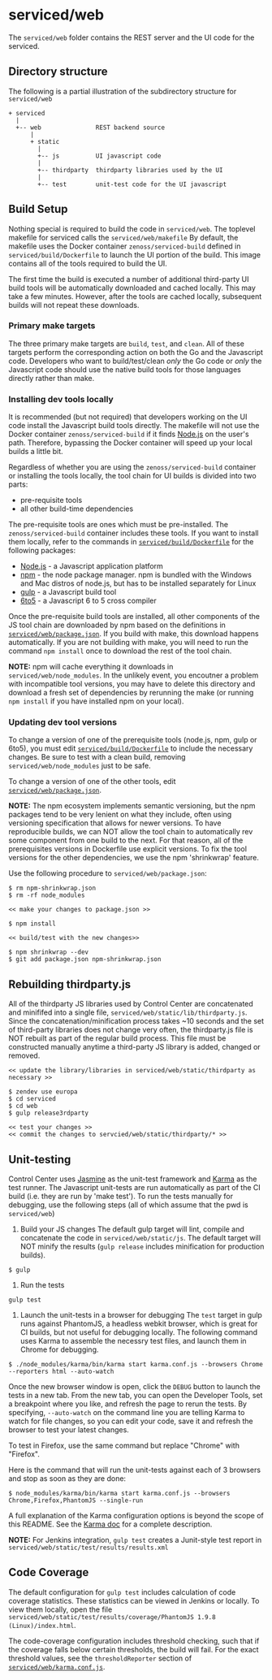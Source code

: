 # serviced/web

The `serviced/web` folder contains the REST server and the UI code for the serviced.

## Directory structure
The following is a partial illustration of the subdirectory structure for `serviced/web`
 ```
 + serviced
   |
   +-- web               REST backend source
       |
 	   + static
 	     |
         +-- js          UI javascript code
         |
         +-- thirdparty  thirdparty libraries used by the UI
         |
         +-- test        unit-test code for the UI javascript
 ```

## Build Setup
Nothing special is required to build the code in `serviced/web`. The toplevel
makefile for serviced calls the `serviced/web/makefile`  By default, the makefile uses
the Docker container `zenoss/serviced-build` defined in `serviced/build/Dockerfile` to launch
the UI portion of the build. This image contains all of the tools required to build the UI.

The first time the build is executed a number of additional third-party UI build tools will be automatically
downloaded and cached locally. This may take a few minutes. However, after the tools are cached
locally, subsequent builds will not repeat these downloads.

### Primary make targets
The three primary make targets are `build`, `test`, and `clean`. All of these targets perform the corresponding
action on both the Go and the Javascript code. Developers who want to build/test/clean _only_ the Go code or _only_ the Javascript code should use the native build tools for those languages directly rather than make.

### Installing dev tools locally
It is recommended (but not required) that developers working on the UI code install the Javascript build tools directly.
The makefile will not use the Docker container `zenoss/serviced-build` if it finds [Node.js](http://nodejs.org)
on the user's path. Therefore, bypassing the Docker container will speed up your local builds a little bit.

Regardless of whether you are using the `zenoss/serviced-build` container or installing the tools locally, the tool chain for UI builds is divided into two parts:
  * pre-requisite tools
  * all other build-time dependencies

The pre-requisite tools are ones which must be pre-installed. The `zenoss/serviced-build` container includes these tools.
If you want to install them locally, refer to the commands in [`serviced/build/Dockerfile`](../build/Dockerfile) for the following packages:
  * [Node.js](http://nodejs.org) - a Javascript application platform
  * [npm](https://www.npmjs.com/) - the node package manager. npm is bundled with the Windows and Mac distros of node.js, but has to be installed separately for Linux
  * [gulp](http://gulpjs.com/) - a Javascript build tool
  * [6to5](https://6to5.org/) - a Javascript 6 to 5 cross compiler

Once the pre-requisite build tools are installed, all other components of the JS tool chain are downloaded by npm based on the definitions in [`serviced/web/package.json`](./package.json).  If you build with make, this download happens automatically. If you are not building with make, you will need to run the command `npm install` once to download the rest of the tool chain.

**NOTE:** npm will cache everything it downloads in `serviced/web/node_modules`.  In the unlikely event, you encoutner a problem with
incompatible tool versions, you may have to delete this directory and download a fresh set of dependencies by rerunning the make (or running `npm install` if you have installed npm on your local).

### Updating dev tool versions
To change a version of one of the prerequisite tools (node.js, npm, gulp or 6to5), you must edit [`serviced/build/Dockerfile`](../build/Dockerfile) to include the necessary changes.  Be sure to test with a clean build, removing `serviced/web/node_modules` just to be safe.

To change a version of one of the other tools, edit [`serviced/web/package.json`](./package.json).

**NOTE:** The npm ecosystem implements semantic versioning, but the npm packages tend to be very lenient on what they include, often using versioning specification that allows for newer versions.
To have reproducible builds, we can NOT allow the tool chain to automatically rev some component from one build to the next.
For that reason, all of the prerequisites versions in Dockerfile use explicit versions. To fix the tool versions for the other dependencies, we use the npm 'shrinkwrap' feature.

Use the following procedure to `serviced/web/package.json`:

```
$ rm npm-shrinkwrap.json
$ rm -rf node_modules

<< make your changes to package.json >>

$ npm install

<< build/test with the new changes>>

$ npm shrinkwrap --dev
$ git add package.json npm-shrinkwrap.json
```

## Rebuilding thirdparty.js
All of the thirdparty JS libraries used by Control Center are concatenated and minififed into a single file, `serviced/web/static/lib/thirdparty.js`.  Since the concatenation/minification process takes ~10 seconds and the set of third-party libraries does not change very often, the thirdparty.js file is NOT rebuilt as part of the regular build process.
This file must be constructed manually anytime a third-party JS library is added, changed or removed.

```
<< update the library/libraries in serviced/web/static/thirdparty as necessary >>

$ zendev use europa
$ cd serviced
$ cd web
$ gulp release3rdparty

<< test your changes >>
<< commit the changes to servcied/web/static/thirdparty/* >>
```

## Unit-testing
Control Center uses [Jasmine](http://jasmine.github.io/) as the unit-test framework and [Karma](http://karma-runner.github.io/) as the test runner. The Javascript unit-tests are run automatically as part of the CI build (i.e. they are run by 'make test').
To run the tests manually for debugging, use the following steps (all of which assume that the pwd is `serviced/web`)

1. Build your JS changes
The default gulp target will lint, compile and concatenate the code in `serviced/web/static/js`. The default target will NOT minify the results (`gulp release` includes minification for production builds).

  ```
  $ gulp
  ```

1. Run the tests

  ```
  gulp test
  ```

1. Launch the unit-tests in a browser for debugging
The `test` target in gulp runs against PhantomJS, a headless webkit browser, which is great for CI builds, but not useful for debugging locally. The following command uses Karma to assemble the necessry test files, and launch them in Chrome for debugging.

  ```
  $ ./node_modules/karma/bin/karma start karma.conf.js --browsers Chrome --reporters html --auto-watch
  ```

Once the new browser window is open, click the `DEBUG` button to launch the tests in a new tab. From the new tab, you can open the Developer Tools, set a breakpoint where you like, and refresh the page to rerun the tests.  By specifying, `--auto-watch` on the command line you are telling Karma to watch for file changes, so you can edit your code, save it and refresh the browser to test your latest changes.

To test in Firefox, use the same command but replace "Chrome" with "Firefox".

Here is the command that will run the unit-tests against each of 3 browsers and stop as soon as they are done:

  ```
  $ node_modules/karma/bin/karma start karma.conf.js --browsers Chrome,Firefox,PhantomJS --single-run
  ```

A full explanation of the Karma configuration options is beyond the scope of this README. See the [Karma doc](http://karma-runner.github.io/) for a complete description.

**NOTE:** For Jenkins integration, `gulp test` creates a Junit-style test report in `serviced/web/static/test/results/results.xml`

## Code Coverage
The default configuration for `gulp test` includes calculation of code coverage statistics. These statistics can be viewed in Jenkins or locally. To view them locally, open the file `serviced/web/static/test/results/coverage/PhantomJS 1.9.8 (Linux)/index.html`.

The code-coverage configuration includes threshold checking, such that if the coverage falls below certain thresholds, the build will fail.  For the exact threshold values, see the `thresholdReporter` section of [`serviced/web/karma.conf.js`](./karma.conf.js).
